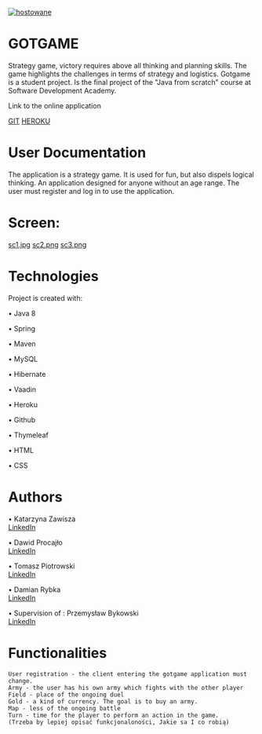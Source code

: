 <a href=https://zapodaj.net/578f1ba5eca78.jpg.html><img src=https://zapodaj.net/images/578f1ba5eca78.jpg alt=hostowane przez Zapodaj.net /></a>


# GOTGAME

Strategy game, victory requires above all thinking and planning skills. The game highlights the challenges in terms of strategy     and logistics. Gotgame is a student project. Is the final project of the "Java from scratch" course at Software Development   Academy.

Link to the online application

   [GIT](https://www.google.com)
   [HEROKU](https://www.google.com)
   
# User Documentation
The application is a strategy game. It is used for fun, but also dispels logical thinking. 
An application designed for anyone without an age range.
The user must register and log in to use the application.

# Screen:

<a href=https://zapodaj.net/843e5f20bba8f.jpg.html>sc1.jpg</a> 
<a href=https://zapodaj.net/df0090d35c3b2.png.html>sc2.png</a> 
<a href=https://zapodaj.net/7fd55447429f8.png.html>sc3.png</a>  
			
# Technologies

 Project is created with:
    
  •   Java 8
  
  •	Spring
  
  •	Maven
  
  •	MySQL
  
  •	Hibernate
  
  •	Vaadin
  
  •	Heroku
  
  •	Github
  
  •	Thymeleaf
  
  •	HTML
  
  •	CSS
    

# Authors

  • Katarzyna Zawisza   
  [LinkedIn](https://www.linkedin.com/in/katarzyna-zawisza-18998bba/)  
  
  • Dawid Procajło      
  [LinkedIn](https://www.linkedin.com/in/dawid-procaj%C5%82o-a76697168/)
  
  • Tomasz Piotrowski  
  [LinkedIn](https://www.linkedin.com/in/tomasz-piotrowski-088872156/)
  
  • Damian Rybka        
  [LinkedIn](https://www.linkedin.com/in/damian-rybka-8269a868/)
   
     
   •	Supervision of : Przemysław Bykowski   
   [LinkedIn](https://www.linkedin.com/in/przemyslaw-bykowski/)      


# Functionalities

    User registration - the client entering the gotgame application must change.
    Army - the user has his own army which fights with the other player
    Field - place of the ongoing duel
    Gold - a kind of currency. The goal is to buy an army.
    Map - less of the ongoing battle
    Turn - time for the player to perform an action in the game.
    (Trzeba by lepiej opisać funkcjonaloności, Jakie sa I co robią)



